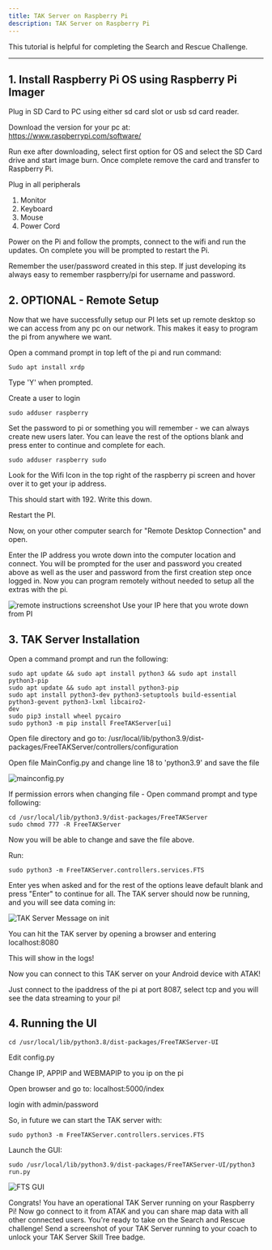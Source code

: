 ```yaml
---
title: TAK Server on Raspberry Pi
description: TAK Server on Raspberry Pi
---
```


This tutorial is helpful for completing the Search and Rescue Challenge.

---

## 1. Install Raspberry Pi OS using Raspberry Pi Imager

Plug in SD Card to PC using either sd card slot or usb sd card reader.

Download the version for your pc at: https://www.raspberrypi.com/software/

Run exe after downloading, select first option for OS and select the SD Card drive and start image burn.
Once complete remove the card and transfer to Raspberry Pi.

Plug in all peripherals

1. Monitor
2. Keyboard
3. Mouse
4. Power Cord

Power on the Pi and follow the prompts, connect to the wifi and run the updates. On complete you will
be prompted to restart the Pi.

Remember the user/password created in this step. If just developing its always easy to remember
raspberry/pi for username and password.

## 2. OPTIONAL - Remote Setup

Now that we have successfully setup our PI lets set up remote desktop so we can access from any pc on
our network. This makes it easy to program the pi from anywhere we want.

Open a command prompt in top left of the pi and run command:

```
Sudo apt install xrdp
```

Type 'Y' when prompted.

Create a user to login

```
sudo adduser raspberry
```

Set the password to pi or something you will remember - we can always create new users
later.
You can leave the rest of the options blank and press enter to continue and complete for
each.

```
sudo adduser raspberry sudo
```

Look for the Wifi Icon in the top right of the raspberry pi screen and hover over it to get your ip address.

This should start with 192. Write this down.

Restart the PI.

Now, on your other computer search for "Remote Desktop Connection" and open.

Enter the IP address you wrote down into the computer location and connect. You will be prompted for
the user and password you created above as well as the user and password from the first creation step
once logged in. Now you can program remotely without needed to setup all the extras with the pi.

![remote instructions screenshot](https://i.imgur.com/e7nHMLN.png)
Use your IP here that you wrote down from PI

## 3. TAK Server Installation

Open a command prompt and run the following:

```
sudo apt update && sudo apt install python3 && sudo apt install python3-pip
sudo apt update && sudo apt install python3-pip
sudo apt install python3-dev python3-setuptools build-essential python3-gevent python3-lxml libcairo2-
dev
sudo pip3 install wheel pycairo
sudo python3 -m pip install FreeTAKServer[ui]
```

Open file directory and go to:
/usr/local/lib/python3.9/dist-packages/FreeTAKServer/controllers/configuration

Open file MainConfig.py and change line 18 to 'python3.9' and save the file

![mainconfig.py](https://i.imgur.com/PRgUDQv.png)

If permission errors when changing file - Open command prompt and type following:

```
cd /usr/local/lib/python3.9/dist-packages/FreeTAKServer
sudo chmod 777 -R FreeTAKServer
```

Now you will be able to change and save the file above.

Run:

```
sudo python3 -m FreeTAKServer.controllers.services.FTS
```

Enter yes when asked and for the rest of the options leave default blank and press "Enter" to continue
for all. The TAK server should now be running, and you will see data coming in:

![TAK Server Message on init](https://i.imgur.com/dBiibQl.png)

You can hit the TAK server by opening a browser and entering localhost:8080

This will show in the logs!

Now you can connect to this TAK server on your Android device with ATAK!

Just connect to the ipaddress of the pi at port 8087, select tcp and you will see the data streaming to
your pi!

## 4. Running the UI

```
cd /usr/local/lib/python3.8/dist-packages/FreeTAKServer-UI
```

Edit config.py

Change IP, APPIP and WEBMAPIP to you ip on the pi

Open browser and go to: localhost:5000/index

login with admin/password

So, in future we can start the TAK server with:

```
sudo python3 -m FreeTAKServer.controllers.services.FTS
```

Launch the GUI:

```
sudo /usr/local/lib/python3.9/dist-packages/FreeTAKServer-UI/python3 run.py
```

![FTS GUI](https://i.imgur.com/V5CQaGe.png)

Congrats! You have an operational TAK Server running on your Raspberry Pi! Now go connect to it from ATAK and you can share map data with all other connected users. You're ready to take on the Search and Rescue challenge! Send a screenshot of your TAK Server running to your coach to unlock your TAK Server Skill Tree badge.
